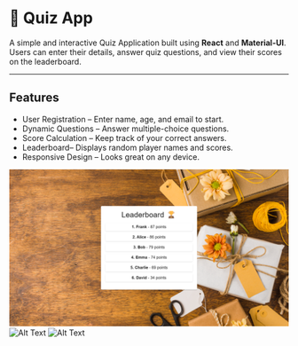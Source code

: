 # 📝 Quiz App

A simple and interactive Quiz Application built using **React** and **Material-UI**. Users can enter their details, answer quiz questions, and view their scores on the leaderboard.

---

##  Features
 - User Registration – Enter name, age, and email to start.
 - Dynamic Questions – Answer multiple-choice questions.  
 - Score Calculation – Keep track of your correct answers.  
 - Leaderboard– Displays random player names and scores.  
 - Responsive Design – Looks great on any device.  



![Alt Text](https://github.com/Kasireddynanda/Quiz/blob/3ac187518a5822004b636ddd415162e43a1ad31d/quiz.png)
![Alt Text](https://github.com/Kasireddynanda/Quiz/blob/3ac187518a5822004b636ddd415162e43a1ad31d/quiz2.png)
![Alt Text](https://github.com/Kasireddynanda/Quiz/blob/3ac187518a5822004b636ddd415162e43a1ad31d/quiz3.png)




